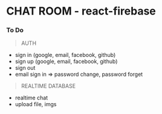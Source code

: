 # CHAT ROOM - react-firebase

### To Do
> AUTH
* sign in (google, email, facebook, github)
* sign up (google, email, facebook, github)
* sign out
* email sign in => password change, password forget

> REALTIME DATABASE
* realtime chat
* upload file, imgs
